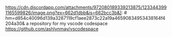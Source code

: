 [vscodespace]: #
https://cdn.discordapp.com/attachments/972080189339213875/1233443991165599826/image.png?ex=662d1dbb&is=662bcc3b&]: # hm=d854c40096d139a3287119cf1aee2873c22a19a46590834953438164f4204a30&
a repository for my vscode codespace
https://github.com/ashlynmay/vscodespace